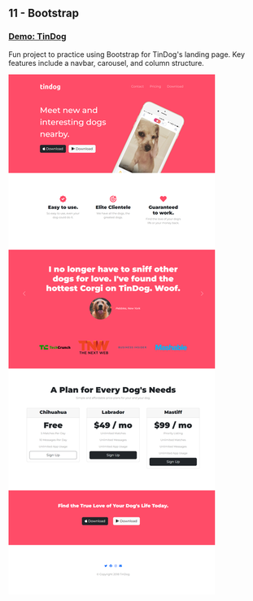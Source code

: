 ## 11 - Bootstrap

### [Demo: TinDog](https://058-tindog-website.gdbecker.repl.co/)

Fun project to practice using Bootstrap for TinDog's landing page. Key features include a navbar, carousel, and column structure.

!["Page"](./Page.png)
